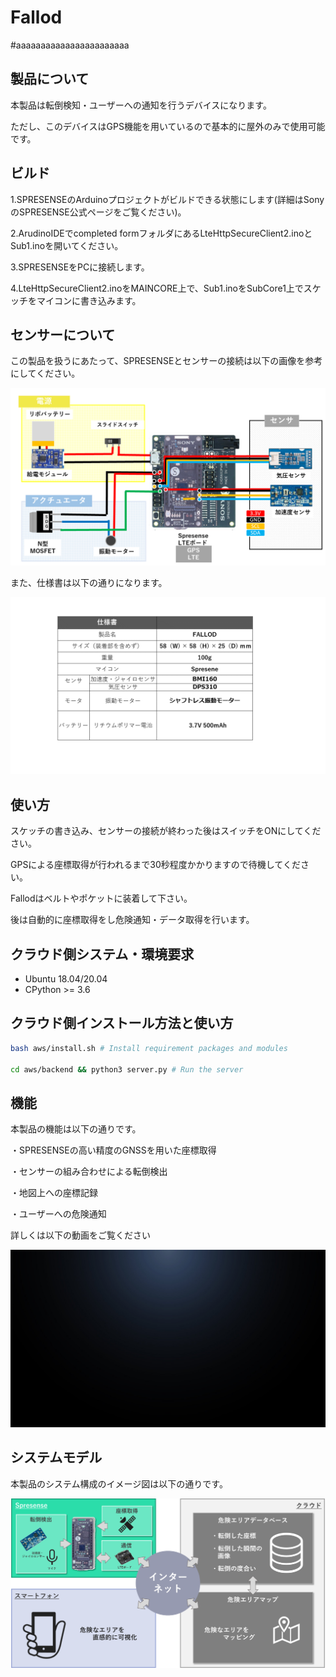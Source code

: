 # Fallod
#aaaaaaaaaaaaaaaaaaaaaaa
## 製品について
本製品は転倒検知・ユーザーへの通知を行うデバイスになります。

ただし、このデバイスはGPS機能を用いているので基本的に屋外のみで使用可能です。

## ビルド
1.SPRESENSEのArduinoプロジェクトがビルドできる状態にします(詳細はSonyのSPRESENSE公式ページをご覧ください)。

2.ArudinoIDEでcompleted formフォルダにあるLteHttpSecureClient2.inoとSub1.inoを開いてください。

3.SPRESENSEをPCに接続します。

4.LteHttpSecureClient2.inoをMAINCORE上で、Sub1.inoをSubCore1上でスケッチをマイコンに書き込みます。

## センサーについて
この製品を扱うにあたって、SPRESENSEとセンサーの接続は以下の画像を参考にしてください。

![接続](./image/image1.png)

また、仕様書は以下の通りになります。

![仕様](./image/image2.png)

## 使い方
スケッチの書き込み、センサーの接続が終わった後はスイッチをONにしてください。

GPSによる座標取得が行われるまで30秒程度かかりますので待機してください。

Fallodはベルトやポケットに装着して下さい。

後は自動的に座標取得をし危険通知・データ取得を行います。

## クラウド側システム・環境要求
- Ubuntu 18.04/20.04
- CPython >= 3.6

## クラウド側インストール方法と使い方
```bash
bash aws/install.sh # Install requirement packages and modules

cd aws/backend && python3 server.py # Run the server
```

## 機能
本製品の機能は以下の通りです。

・SPRESENSEの高い精度のGNSSを用いた座標取得

・センサーの組み合わせによる転倒検出

・地図上への座標記録

・ユーザーへの危険通知

詳しくは以下の動画をご覧ください

[![movie1](./image/black.jpg)](https://user-images.githubusercontent.com/81947271/148170040-2738030f-c408-425b-b16f-2786e965dcb3.mp4)

## システムモデル

本製品のシステム構成のイメージ図は以下の通りです。

![system](./image/system.png)
